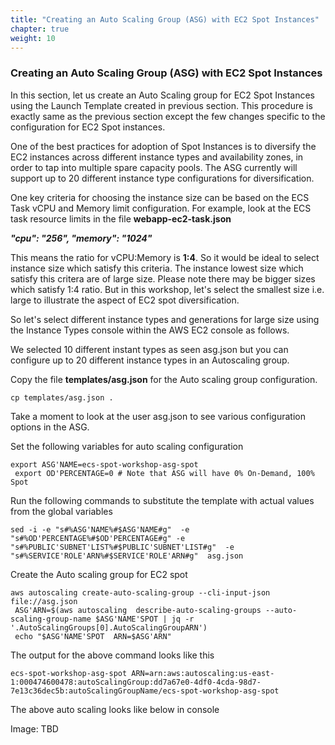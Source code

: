 ```yaml
---
title: "Creating an Auto Scaling Group (ASG) with EC2 Spot Instances"
chapter: true
weight: 10
---
```


### Creating an Auto Scaling Group (ASG) with EC2 Spot Instances

In this section, let us create an Auto Scaling group for EC2 Spot Instances using the Launch Template created in previous section. This procedure is exactly same as the previous section except the few changes specific to the  configuration for EC2 Spot instances.

One of the best practices for adoption of Spot Instances is to diversify the EC2 instances across different instance types and availability zones, in order to tap into multiple spare capacity pools. The ASG currently will support up to 20 different instance type configurations for diversification.

One key criteria for choosing the instance size can be based on the ECS Task vCPU and Memory limit configuration.  For example, look at the ECS task resource limits in the file **webapp-ec2-task.json**

_**"cpu": "256", "memory": "1024"**_

This means the ratio for vCPU:Memory is **1:4**.  So it would be ideal to select instance size which satisfy this criteria. The instance lowest size which satisfy this critera are of large size.  Please note there may be bigger sizes which satisfy 1:4 ratio. But in this workshop, let's select the smallest size i.e. large to illustrate the aspect of EC2 spot diversification.

So let's select different instance types and generations for large size using the Instance Types console within the AWS EC2 console as follows.

We selected 10 different instant types as seen asg.json but you can configure up to 20 different instance types in an Autoscaling group.

Copy the file  **templates/asg.json** for the Auto scaling group configuration.

```
cp templates/asg.json .
```

Take a moment to look at the user asg.json to see various configuration options in the ASG.

Set the following variables for auto scaling configuration

```
export ASG'NAME=ecs-spot-workshop-asg-spot
 export OD'PERCENTAGE=0 # Note that ASG will have 0% On-Demand, 100% Spot
```

Run the following commands to substitute the template with actual values from the global variables

```
sed -i -e "s#%ASG'NAME%#$ASG'NAME#g"  -e "s#%OD'PERCENTAGE%#$OD'PERCENTAGE#g" -e "s#%PUBLIC'SUBNET'LIST%#$PUBLIC'SUBNET'LIST#g"  -e "s#%SERVICE'ROLE'ARN%#$SERVICE'ROLE'ARN#g"  asg.json
```

Create the Auto scaling group for EC2 spot

```
aws autoscaling create-auto-scaling-group --cli-input-json  file://asg.json
 ASG'ARN=$(aws autoscaling  describe-auto-scaling-groups --auto-scaling-group-name $ASG'NAME'SPOT | jq -r '.AutoScalingGroups[0].AutoScalingGroupARN')
 echo "$ASG'NAME'SPOT  ARN=$ASG'ARN"
```

The output for the above command looks like this

```
ecs-spot-workshop-asg-spot ARN=arn:aws:autoscaling:us-east-1:000474600478:autoScalingGroup:dd7a67e0-4df0-4cda-98d7-7e13c36dec5b:autoScalingGroupName/ecs-spot-workshop-asg-spot
```

The above auto scaling looks like below in console 

Image: TBD